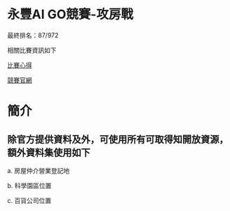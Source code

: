 # 永豐AI GO競賽-攻房戰
最終排名：87/972

相關比賽資訊如下

[比賽心得](https://medium.com/@p112098/11f638e6c4bf)

[競賽官網](https://tbrain.trendmicro.com.tw/Competitions/Details/30)
# 簡介
## 除官方提供資料及外，可使用所有可取得知開放資源，額外資料集使用如下

a. 房屋仲介營業登記地

b. 科學園區位置

c. 百貨公司位置
